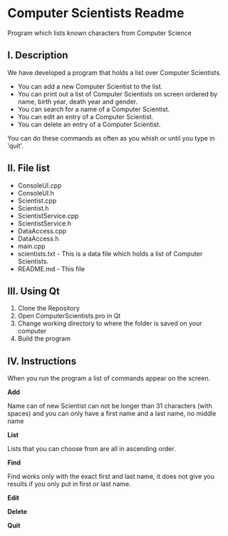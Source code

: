 # Computer Scientists Readme

Program which lists known characters from Computer Science

## I. Description
We have developed a program that holds a list over Computer Scientists.

* You can add a new Computer Scientist to the list. 
* You can print out a list of Computer Scientists on screen ordered by name, birth year, death year and gender.
* You can search for a name of a Computer Scientist.
* You can edit an entry of a Computer Scientist.
* You can delete an entry of a Computer Scientist.

You can do these commands as often as you whish or until you type in 'quit'.

## II. File list
+ ConsoleUI.cpp
+ ConsoleUI.h
+ Scientist.cpp
+ Scientist.h
+ ScientistService.cpp
+ ScientistService.h
+ DataAccess.cpp
+ DataAccess.h
+ main.cpp
+ scientists.txt        -   This is a data file which holds a list of Computer Scientists.
+ README.md             -   This file

## III. Using Qt
1. Clone the Repository
2. Open ComputerScientists.pro in Qt
3. Change working directory to where the folder is saved on your computer
4. Build the program

## IV. Instructions 
When you run the program a list of commands appear on the screen.

**Add**

Name can of new Scientist can not be longer than 31 characters (with spaces) and you can only have a first name and a last name, no middle name

**List**

Lists that you can choose from are all in ascending order.

**Find**

Find works only with the exact first and last name, it does not give you results if you only put in first or last name.

**Edit**



**Delete**



**Quit**
